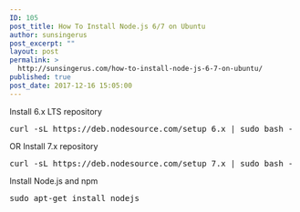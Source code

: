```yaml
---
ID: 105
post_title: How To Install Node.js 6/7 on Ubuntu
author: sunsingerus
post_excerpt: ""
layout: post
permalink: >
  http://sunsingerus.com/how-to-install-node-js-6-7-on-ubuntu/
published: true
post_date: 2017-12-16 15:05:00
---
```

Install 6.x LTS repository
<pre>
curl -sL https://deb.nodesource.com/setup_6.x | sudo bash -
</pre>
OR
Install 7.x repository
<pre>
curl -sL https://deb.nodesource.com/setup_7.x | sudo bash -
</pre>

Install Node.js and npm
<pre>
sudo apt-get install nodejs
</pre>
